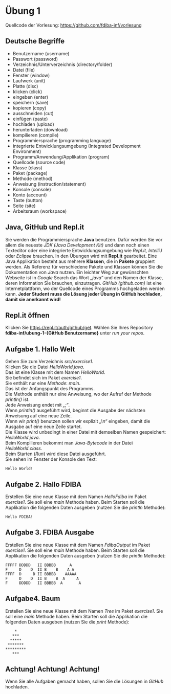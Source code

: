 # Übung 1
Quellcode der Vorlesung: https://github.com/fdiba-inf/vorlesung

## Deutsche Begriffe
* Benutzername (username)
* Passwort (password)
* Verzeichnis/Unterverzeichnis (directory/folder)
* Datei (file)
* Fenster (window)
* Laufwerk (unit)
* Platte (disc)
* klicken (click)
* eingeben (enter)
* speichern (save)
* kopieren (copy)
* ausschneiden (cut)
* einfügen (paste)
* hochladen (upload)
* herunterladen (download)
* kompilieren (compile)
* Programmiersprache (programming language)
* integrierte Entwicklungsumgebung (Integrated Development Environment)
* Programm/Anwendung/Applikation (program)
* Quellcode (source code)
* Klasse (class)
* Paket (package)
* Methode (method)
* Anweisung (instruction/statement)
* Konsole (console)
* Konto (account)
* Taste (button)
* Seite (site)
* Arbeitsraum (workspace)

## Java, GitHub und Repl.it
Sie werden die Programmiersprache **Java** benutzen. 
Dafür werden Sie vor allem die neueste _JDK (Java Development Kit)_ und dann noch einen Texteditor oder eine integrierte Entwicklungsumgebung wie _Repl.it, IntelliJ_ oder _Eclipse_ brauchen. 
In den Übungen wird mit **Repl.it** gearbeitet.
Eine Java Applikation besteht aus mehrere **Klassen**, die in **Pakete** gruppiert werden. 
Als Referenz für verschiedene Pakete und Klassen können Sie die Dokumentation von _Java_ nutzen. 
Ein leichter Weg zur gewünschten Webseite ist in _Google_ Search das Wort _„java“_ und den Namen der Klasse, deren Information Sie brauchen, einzutragen. 
_GitHub (github.com)_ ist eine Internetplattform, wo der Quellcode eines Programms hochgeladen werden kann. 
**Jeder Student muss die Lösung jeder Übung in GitHub hochladen, damit sie anerkannt wird!**

## Repl.it öffnen
Klicken Sie https://repl.it/auth/github/get. Wählen Sie Ihres Repository **fdiba-inf/ubung-1-{GitHub Benutzername}** unter _run your repos_.

## Aufgabe 1. Hallo Welt
Gehen Sie zum Verzeichnis _src/exercise1_.\
Klicken Sie die Datei _HelloWorld.java_. \
Das ist eine Klasse mit dem Namen _HelloWorld_. \
Sie befindet sich im Paket _exercise1_. \
Sie enthält nur eine _Methode_: _main_. \
Das ist der Anfangspunkt des Programms. \
Die Methode enthält nur eine Anweisung, wo der Aufruf der Methode _println()_ ist. \
Jede Anweisung endet mit _„;“_. \
Wenn _println()_ ausgeführt wird, beginnt die Ausgabe der nächsten Anweisung auf eine neue Zeile. \
Wenn wir _print()_ benutzen sollen wir explizit _„\n“_ eingeben, damit die Ausgabe auf eine neue Zeile startet. \
Die Klasse wird unbedingt in einer Datei mit demselben Namen gespeichert: _HelloWorld.java_. \
Beim Kompilieren bekommt man _Java-Bytecode_ in der Datei _HelloWorld.class_. \
Beim Starten (_Run_) wird diese Datei ausgeführt. \
Sie sehen im Fenster der Konsole den Text:
``` 
Hello World!
``` 
## Aufgabe 2. Hallo FDIBA
Erstellen Sie eine neue Klasse mit dem Namen _HelloFdiba_ im Paket _exercise1_. Sie soll eine _main_ Methode haben. Beim Starten soll die Applikation die folgenden Daten ausgeben (nutzen Sie die _println_ Methode):
``` 
Hello FDIBA!
``` 
## Aufgabe 3. FDIBA Ausgabe
Erstellen Sie eine neue Klasse mit dem Namen _FdibaOutput_ im Paket _exercise1_. Sie soll eine _main_ Methode haben. Beim Starten soll die Applikation die folgenden Daten ausgeben (nutzen Sie die _println_ Methode):
``` 
FFFFF DDDDD   II BBBBB      A
F     D    D  II B    B    A A
FFFF  D     D II BBBBB    AAAAA
F     D    D  II B    B  A     A
F     DDDDD   II BBBBB  A       A
``` 
## Aufgabe4. Baum
Erstellen Sie eine neue Klasse mit dem Namen _Tree_ im Paket _exercise1_. Sie soll eine _main_ Methode haben. Beim Starten soll die Applikation die folgenden Daten ausgeben (nutzen Sie die _print_ Methode):
``` 
    *
   ***
  *****
 *******
*********
   ***
``` 
## Achtung! Achtung! Achtung!
Wenn Sie alle Aufgaben gemacht haben, sollen Sie die Lösungen in _GitHub_ hochladen.

